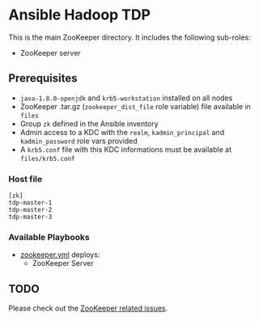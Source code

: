 # Ansible Hadoop TDP

This is the main ZooKeeper directory. It includes the following sub-roles:

- ZooKeeper server

## Prerequisites

- `java-1.8.0-openjdk` and `krb5-workstation` installed on all nodes
- ZooKeeper .tar.gz (`zookeeper_dist_file` role variable) file available in `files`
- Group `zk` defined in the Ansible inventory
- Admin access to a KDC with the `realm`, `kadmin_principal` and `kadmin_password` role vars provided
- A `krb5.conf` file with this KDC informations must be available at `files/krb5.conf`

### Host file

```
[zk]
tdp-master-1
tdp-master-2
tdp-master-3
```

### Available Playbooks

- [zookeeper.yml](../../playbooks/zookeeper.yml) deploys:
  - ZooKeeper Server

## TODO

Please check out the [ZooKeeper related issues](https://github.com/TOSIT-FR/ansible-tdp-roles/issues?q=is%3Aopen+is%3Aissue+label%3Azookeeper).
